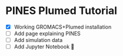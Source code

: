# PINES Plumed Tutorial

- [x] Working GROMACS+Plumed installation
- [ ] Add page explaining PINES
- [ ] Add simulation data
- [ ] Add Jupyter Notebook :tada:
